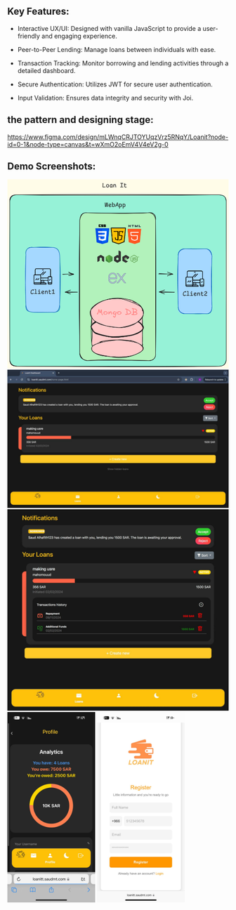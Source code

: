 ## Key Features:



* Interactive UX/UI: Designed with vanilla JavaScript to provide a user-friendly and engaging experience.



* Peer-to-Peer Lending: Manage loans between individuals with ease.



* Transaction Tracking: Monitor borrowing and lending activities through a detailed dashboard.



* Secure Authentication: Utilizes JWT for secure user authentication.



* Input Validation: Ensures data integrity and security with Joi.




## the pattern and designing stage:
https://www.figma.com/design/mLWnqCRJTOYUqzVrz5RNqY/Loanit?node-id=0-1&node-type=canvas&t=wXmO2oEmV4V4eV2g-0

## Demo Screenshots:
<div>
        <img href="https://loanitt.saudmt.com/" src="https://github.com/SalehAlobaylan/LoanIt-Website/blob/main/projectDemoScreenshots/Untitled-2025-03-03-1749.png" alt="LoanIt" width="800"/>
        <img href="https://loanitt.saudmt.com/" src="https://github.com/SalehAlobaylan/LoanIt-Website/blob/main/projectDemoScreenshots/16.jpg" alt="LoanIt" width="800"/>
        <img href="https://loanitt.saudmt.com/" src="https://github.com/SalehAlobaylan/LoanIt-Website/blob/main/projectDemoScreenshots/17.jpg" alt="LoanIt" width="600"/>
        <img href="https://loanitt.saudmt.com/" src="https://github.com/SalehAlobaylan/LoanIt-Website/blob/main/projectDemoScreenshots/7.jpg" alt="LoanIt" width="200"/>
        <img href="https://loanitt.saudmt.com/" src="https://github.com/SalehAlobaylan/LoanIt-Website/blob/main/projectDemoScreenshots/10.jpg" alt="LoanIt" width="200"/>
</div>
